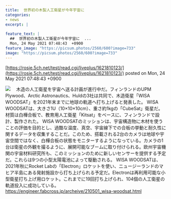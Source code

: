 ```yaml
---
title:  世界初の木製人工衛星が今年宇宙に  
categories:
- news
excerpt: |
  
feature_text: |
  ##  世界初の木製人工衛星が今年宇宙に  ...
  Mon, 24 May 2021 07:48:43  +0900
feature_image: "https://picsum.photos/2560/600?image=733"
image: "https://picsum.photos/2560/600?image=733"
---
```


[https://rosie.5ch.net/test/read.cgi/liveplus/1621810123/](https://rosie.5ch.net/test/read.cgi/liveplus/1621810123/)
posted on Mon, 24 May 2021 07:48:43  +0900

<!--more-->

![](https://engineer.fabcross.jp/wp-content/uploads/2021/05/210501_WISA-WOODSAT.jpg)　 木造の人工衛星を宇宙へ送る計画が進行中だ。フィンランドのUPM Plywood、Arctic Astronautics、Huldの3社は共同で、木造衛星「WISA WOODSAT」を2021年末までに地球の軌道へ打ち上げると発表した。 WISA WOODSATは、大きさ1U（10×10×10cm）、重さ約1kgの「CubeSat」衛星だ。材質は白樺合板で、教育用人工衛星「Kitsat」をベースに、フィンランドで設計、製作された。 WISA WOODSATのミッションは、宇宙構造物に木材を使うことの評価を目的とし、過酷な温度、真空、宇宙線下での合板の挙動と耐久性に関するデータを収集することだ。このため、搭載される2台のカメラは地球や宇宙空間ではなく、白樺合板の状態をモニターするようになっている。カメラの1台は衛星の外観を撮るように、展開可能なブームに取り付けられる。欧州宇宙機関の宇宙材料研究所も、このミッションのために新しいセンサーを提供する予定だ。これらは9つの小型太陽電池によって駆動される。 WISA WOODSATは、2021年秋にRocket Labの「Electron」ロケットを使い、ニュージーランドのマヒア半島にある発射施設から打ち上げられる予定だ。Electronは再利用可能な小型衛星打ち上げ用ロケット。これまでに19回打ち上げられ、104個の人工衛星の軌道投入に成功している。 https://engineer.fabcross.jp/archeive/210501_wisa-woodsat.html
